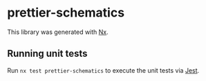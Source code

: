 # prettier-schematics

This library was generated with [Nx](https://nx.dev).

## Running unit tests

Run `nx test prettier-schematics` to execute the unit tests via [Jest](https://jestjs.io).
